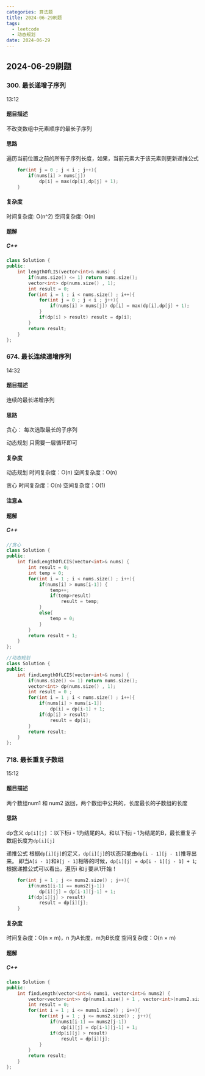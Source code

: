 ```yaml
---
categories: 算法题
title: 2024-06-29刷题
tags:
  - leetcode
  - 动态规划
date: 2024-06-29
---
```

## 2024-06-29刷题
### 300. 最长递增子序列
13:12
#### 题目描述
不改变数组中元素顺序的最长子序列
#### 思路
遍历当前位置之前的所有子序列长度，如果，当前元素大于该元素则更新递推公式
```C++
	for(int j = 0 ; j < i ; j++){
        if(nums[i] > nums[j]) 
	        dp[i] = max(dp[i],dp[j] + 1);
    }
```
#### 复杂度
时间复杂度: O(n^2)
空间复杂度: O(n)
#### 题解
##### C++
```C++
class Solution {
public:
    int lengthOfLIS(vector<int>& nums) {
        if(nums.size() <= 1) return nums.size();
        vector<int> dp(nums.size() , 1);
        int result = 0;
        for(int i = 1 ; i < nums.size() ; i++){
            for(int j = 0 ; j < i ; j++){
                if(nums[i] > nums[j]) dp[i] = max(dp[i],dp[j] + 1);
            }
            if(dp[i] > result) result = dp[i];
        }
        return result;
    }
};
```

### 674. 最长连续递增序列
14:32
#### 题目描述
连续的最长递增序列
#### 思路
贪心：
每次选取最长的子序列

动态规划
只需要一层循环即可
#### 复杂度
动态规划
时间复杂度：O(n)
空间复杂度：O(n)

贪心
时间复杂度：O(n)
空间复杂度：O(1)
#### 注意⚠️
#### 题解
##### C++
```C++
//贪心
class Solution {
public:
    int findLengthOfLCIS(vector<int>& nums) {
        int result = 0;
        int temp = 0;
        for(int i = 1 ; i < nums.size() ; i++){
            if(nums[i] > nums[i-1]) {
                temp++;
                if(temp>result)
                    result = temp;
            }
            else{
                temp = 0;
            }
        }
        return result + 1;
    }
};

//动态规划
class Solution {
public:
    int findLengthOfLCIS(vector<int>& nums) {
        if(nums.size() <= 1) return nums.size();
        vector<int> dp(nums.size() , 1);
        int result = 0 ;
        for(int i = 1 ; i < nums.size() ; i++){
            if(nums[i] > nums[i-1])
                dp[i] = dp[i-1] + 1;
            if(dp[i] > result)
                result = dp[i];
        }
        return result;
    }
};
```

### 718. 最长重复子数组
15:12
#### 题目描述
两个数组num1 和 num2 返回，两个数组中公共的，长度最长的子数组的长度
#### 思路
dp含义
`dp[i][j]` ：以下标i - 1为结尾的A，和以下标j - 1为结尾的B，最长重复子数组长度为`dp[i][j]`

递推公式
根据`dp[i][j]`的定义，`dp[i][j]`的状态只能由`dp[i - 1][j - 1]`推导出来。
即当`A[i - 1]`和`B[j - 1]`相等的时候，`dp[i][j] = dp[i - 1][j - 1] + 1`;
根据递推公式可以看出，遍历i 和 j 要从1开始！
```C++
    for(int j = 1 ; j <= nums2.size() ; j++){
        if(nums1[i-1] == nums2[j-1])
            dp[i][j] = dp[i-1][j-1] + 1;
        if(dp[i][j] > result)
            result = dp[i][j];
    }
```
#### 复杂度
时间复杂度：O(n × m)，n 为A长度，m为B长度
空间复杂度：O(n × m)
#### 题解
##### C++
```C++
class Solution {
public:
    int findLength(vector<int>& nums1, vector<int>& nums2) {
        vector<vector<int>> dp(nums1.size() + 1 , vector<int>(nums2.size() + 1 , 0));
        int result = 0;
        for(int i = 1 ; i <= nums1.size() ; i++){
            for(int j = 1 ; j <= nums2.size() ; j++){
                if(nums1[i-1] == nums2[j-1])
                    dp[i][j] = dp[i-1][j-1] + 1;
                if(dp[i][j] > result)
                    result = dp[i][j];
            }
        }
        return result;
    }
};
```

